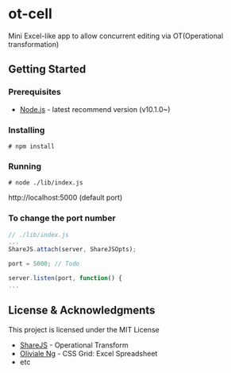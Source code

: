 # ot-cell

Mini Excel-like app to allow concurrent editing via OT(Operational transformation)

## Getting Started

### Prerequisites

* [Node.js](https://nodejs.org) - latest recommend version (v10.1.0~)

### Installing
```
# npm install
```
### Running
```
# node ./lib/index.js
```
http://localhost:5000 (default port)

### To change the port number
```javascript
// ./lib/index.js
...
ShareJS.attach(server, ShareJSOpts);

port = 5000; // Todo

server.listen(port, function() {
...
```

## License & Acknowledgments
This project is licensed under the MIT License
* [ShareJS](https://github.com/josephg/ShareJS) - Operational Transform
* [Oliviale Ng](https://codepen.io/oliviale/pen/rPjgmB) - CSS Grid: Excel Spreadsheet
* etc
